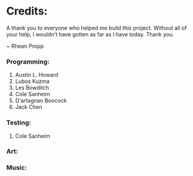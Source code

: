 # Credits:

A thank you to everyone who helped me build this project.
Without all of your help, I wouldn't have gotten as far as I have today.
Thank you.

~ Rhean Propp

### Programming:
1. Austin L. Howard
2. Lubos Kuzma
3. Les Bowditch
4. Cole Sanheim
5. D'artagnan Boocock
6. Jack Chen

### Testing:
1. Cole Sanheim

### Art:

### Music:

